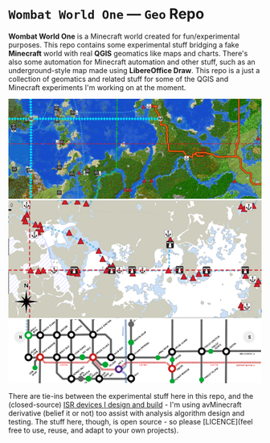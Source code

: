 # `Wombat World One` &mdash; `Geo` Repo

**Wombat World One** is a Minecraft world created for fun/experimental purposes. This repo contains some experimental stuff bridging a fake **Minecraft** world with real **QGIS** geomatics like maps and charts. There's also some automation for Minecraft automation and other stuff, such as an underground-style map made using **LibereOffice Draw**. This repo is a just a collection of geomatics and related stuff for some of the QGIS and Minecraft experiments I'm working on at the moment. 

<img src=meta/meta-banner.png>
<img src=meta/meta-nautical-chart.png>
<img src=meta/meta-tube-map.png>

There are tie-ins between the experimental stuff here in this repo, and the (closed-source) [ISR devices I design and build](https://github.com/cpknight/Paro) - I'm using avMinecraft derivative (belief it or not) too assist with analysis algorithm design and testing. The stuff here, though, is open source - so please [LICENCE](feel free to use, reuse, and adapt to your own projects).
